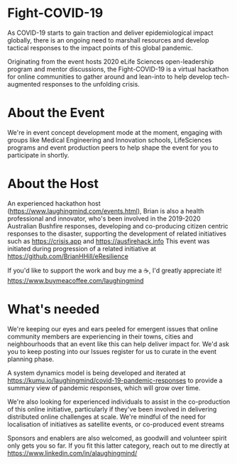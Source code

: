 # Fight-COVID-19

As COVID-19 starts to gain traction and deliver epidemiological impact globally, there is an ongoing need to marshall resources and develop tactical responses to the impact points of this global pandemic. 

Originating from the event hosts 2020 eLife Sciences open-leadership program and mentor discussions, the Fight-COVID-19 is a virtual hackathon for online communities to gather around and lean-into to help develop tech-augmented responses to the unfolding crisis.

# About the Event
We're in event concept development mode at the moment, engaging with groups like Medical Engineering and Innovation schools, LifeSciences programs and event production peers to help shape the event for you to participate in shortly.

# About the Host
An experienced hackathon host (https://www.laughingmind.com/events.html), Brian is also a health professional and innovator, who's been involved in the 2019-2020 Australian Bushfire responses, developing and co-producing citizen centric responses to the disaster, supporting the development of related initiatives such as https://crisis.app and https://ausfirehack.info This event was initiated during progression of a related initiative at https://github.com/BrianHHill/eResilience

If you'd like to support the work and buy me a ☕, I'd greatly appreciate it!
https://www.buymeacoffee.com/laughingmind

# What's needed
We're keeping our eyes and ears peeled for emergent issues that online community members are experiencing in their towns, cities and neighbourhoods that an event like this can help deliver impact for. We'd ask you to keep posting into our Issues register for us to curate in the event planning phase. 

A system dynamics model is being developed and iterated at https://kumu.io/laughingmind/covid-19-pandemic-responses to provide a summary view of pandemic responses, which will grow over time.

We're also looking for experienced individuals to assist in the co-production of this online initiative, particularly if they've been involved in delivering distributed online challenges at scale. We're mindful of the need for localisation of initiatives as satellite events, or co-produced event streams

Sponsors and enablers are also welcomed, as goodwill and volunteer spirit only gets you so far. If you fit this latter category, reach out to me directly at https://www.linkedin.com/in/alaughingmind/
